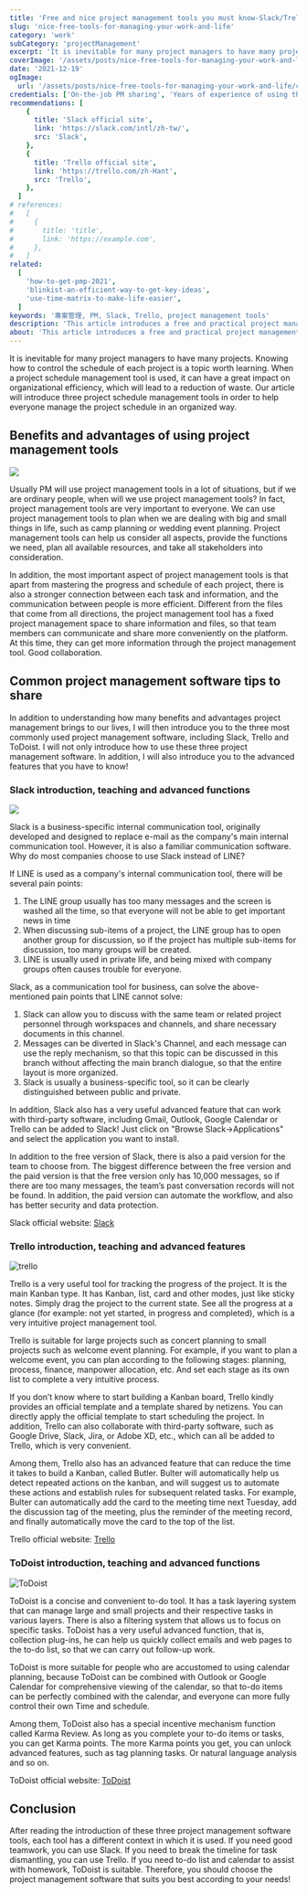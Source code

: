 ```yaml
---
title: 'Free and nice project management tools you must know-Slack/Trello/Todoist'
slug: 'nice-free-tools-for-managing-your-work-and-life'
category: 'work'
subCategory: 'projectManagement'
excerpt: 'It is inevitable for many project managers to have many projects. Knowing how to control the schedule of each project is a topic worth learning. When a project schedule management tool is used, it can have a great impact on organizational efficiency, which will lead to a reduction of waste. Our article will introduce three project schedule management tools in order to help everyone manage the project schedule in an organized way.'
coverImage: '/assets/posts/nice-free-tools-for-managing-your-work-and-life/cover.jpg'
date: '2021-12-19'
ogImage:
  url: '/assets/posts/nice-free-tools-for-managing-your-work-and-life/cover.jpg'
credentials: ['On-the-job PM sharing', 'Years of experience of using those tools']
recommendations: [
    {
      title: 'Slack official site',
      link: 'https://slack.com/intl/zh-tw/',
      src: 'Slack',
    },
    {
      title: 'Trello official site',
      link: 'https://trello.com/zh-Hant',
      src: 'Trello',
    },
  ]
# references:
#   [
#     {
#       title: 'title',
#       link: 'https://example.com',
#     },
#   ]
related:
  [
    'how-to-get-pmp-2021',
    'blinkist-an-efficient-way-to-get-key-ideas',
    'use-time-matrix-to-make-life-easier',
  ]
keywords: '專案管理, PM, Slack, Trello, project management tools'
description: 'This article introduces a free and practical project management tool, which is very easy to use in the workplace, management and planning of your own life!'
about: 'This article introduces a free and practical project management tool, which is very easy to use in the workplace, management and planning of your own life!'
---
```


<!-- en-US -->

It is inevitable for many project managers to have many projects. Knowing how to control the schedule of each project is a topic worth learning. When a project schedule management tool is used, it can have a great impact on organizational efficiency, which will lead to a reduction of waste. Our article will introduce three project schedule management tools in order to help everyone manage the project schedule in an organized way.

## Benefits and advantages of using project management tools

![](https://i.imgur.com/WEKv38Z.jpg)

Usually PM will use project management tools in a lot of situations, but if we are ordinary people, when will we use project management tools? In fact, project management tools are very important to everyone. We can use project management tools to plan when we are dealing with big and small things in life, such as camp planning or wedding event planning. Project management tools can help us consider all aspects, provide the functions we need, plan all available resources, and take all stakeholders into consideration.

In addition, the most important aspect of project management tools is that apart from mastering the progress and schedule of each project, there is also a stronger connection between each task and information, and the communication between people is more efficient. Different from the files that come from all directions, the project management tool has a fixed project management space to share information and files, so that team members can communicate and share more conveniently on the platform. At this time, they can get more information through the project management tool. Good collaboration.

## Common project management software tips to share

In addition to understanding how many benefits and advantages project management brings to our lives, I will then introduce you to the three most commonly used project management software, including Slack, Trello and ToDoist. I will not only introduce how to use these three project management software. In addition, I will also introduce you to the advanced features that you have to know!

### Slack introduction, teaching and advanced functions

![](https://i.imgur.com/giVHB1v.png)

Slack is a business-specific internal communication tool, originally developed and designed to replace e-mail as the company's main internal communication tool. However, it is also a familiar communication software. Why do most companies choose to use Slack instead of LINE?

If LINE is used as a company's internal communication tool, there will be several pain points:

1. The LINE group usually has too many messages and the screen is washed all the time, so that everyone will not be able to get important news in time
2. When discussing sub-items of a project, the LINE group has to open another group for discussion, so if the project has multiple sub-items for discussion, too many groups will be created.
3. LINE is usually used in private life, and being mixed with company groups often causes trouble for everyone.

Slack, as a communication tool for business, can solve the above-mentioned pain points that LINE cannot solve:

1. Slack can allow you to discuss with the same team or related project personnel through workspaces and channels, and share necessary documents in this channel.
2. Messages can be diverted in Slack's Channel, and each message can use the reply mechanism, so that this topic can be discussed in this branch without affecting the main branch dialogue, so that the entire layout is more organized.
3. Slack is usually a business-specific tool, so it can be clearly distinguished between public and private.

In addition, Slack also has a very useful advanced feature that can work with third-party software, including Gmail, Outlook, Google Calendar or Trello can be added to Slack! Just click on "Browse Slack->Applications" and select the application you want to install.

In addition to the free version of Slack, there is also a paid version for the team to choose from.
The biggest difference between the free version and the paid version is that the free version only has 10,000 messages, so if there are too many messages, the team’s past conversation records will not be found. In addition, the paid version can automate the workflow, and also has better security and data protection.

Slack official website: [Slack](https://slack.com/intl/zh-tw/)

### Trello introduction, teaching and advanced features

![trello](https://i.imgur.com/07WCond.jpg)

Trello is a very useful tool for tracking the progress of the project. It is the main Kanban type. It has Kanban, list, card and other modes, just like sticky notes. Simply drag the project to the current state. See all the progress at a glance (for example: not yet started, in progress and completed), which is a very intuitive project management tool.

Trello is suitable for large projects such as concert planning to small projects such as welcome event planning. For example, if you want to plan a welcome event, you can plan according to the following stages: planning, process, finance, manpower allocation, etc. And set each stage as its own list to complete a very intuitive process.

If you don’t know where to start building a Kanban board, Trello kindly provides an official template and a template shared by netizens. You can directly apply the official template to start scheduling the project. In addition, Trello can also collaborate with third-party software, such as Google Drive, Slack, Jira, or Adobe XD, etc., which can all be added to Trello, which is very convenient.

Among them, Trello also has an advanced feature that can reduce the time it takes to build a Kanban, called Butler. Bulter will automatically help us detect repeated actions on the kanban, and will suggest us to automate these actions and establish rules for subsequent related tasks. For example, Bulter can automatically add the card to the meeting time next Tuesday, add the discussion tag of the meeting, plus the reminder of the meeting record, and finally automatically move the card to the top of the list.

Trello official website: [Trello](https://trello.com/zh-Hant)

### ToDoist introduction, teaching and advanced functions

![ToDoist](https://i.imgur.com/1Gw1vb4.png)

ToDoist is a concise and convenient to-do tool. It has a task layering system that can manage large and small projects and their respective tasks in various layers. There is also a filtering system that allows us to focus on specific tasks. ToDoist has a very useful advanced function, that is, collection plug-ins, he can help us quickly collect emails and web pages to the to-do list, so that we can carry out follow-up work.

ToDoist is more suitable for people who are accustomed to using calendar planning, because ToDoist can be combined with Outlook or Google Calendar for comprehensive viewing of the calendar, so that to-do items can be perfectly combined with the calendar, and everyone can more fully control their own Time and schedule.

Among them, ToDoist also has a special incentive mechanism function called Karma Review. As long as you complete your to-do items or tasks, you can get Karma points. The more Karma points you get, you can unlock advanced features, such as tag planning tasks. Or natural language analysis and so on.

ToDoist official website: [ToDoist](https://todoist.com/zh-TW/home)

## Conclusion

After reading the introduction of these three project management software tools, each tool has a different context in which it is used. If you need good teamwork, you can use Slack. If you need to break the timeline for task dismantling, you can use Trello. If you need to-do list and calendar to assist with homework, ToDoist is suitable. Therefore, you should choose the project management software that suits you best according to your needs!
